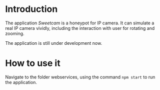 # Introduction
The application *Sweetcam* is a honeypot for IP camera. It can simulate a real IP camera vividly, including the interaction with user for rotating and zooming.

The application is still under development now.

# How to use it
Navigate to the folder webservices, using the command `npm start` to run the application.